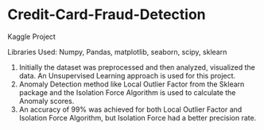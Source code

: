 # Credit-Card-Fraud-Detection
Kaggle Project

Libraries Used: Numpy, Pandas, matplotlib, seaborn, scipy, sklearn
1. Initially the dataset was preprocessed and then analyzed, visualized the data. An Unsupervised Learning approach is used for this project.
2. Anomaly Detection method like Local Outlier Factor from the Sklearn package and the Isolation Force Algorithm is used to calculate the Anomaly scores.
3. An accuracy of 99% was achieved for both Local Outlier Factor and Isolation Force Algorithm, but Isolation Force had a better precision rate.
